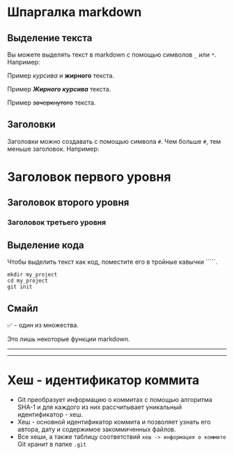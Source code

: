 # Шпаргалка markdown

## Выделение текста

Вы можете выделять текст в markdown с помощью символов `_` или `*`. Например:

Пример _курсива_ и **жирного** текста.

Пример ***Жирного курсива*** текста.

Пример ~~зачеркнутого~~ текста.

## Заголовки

Заголовки можно создавать с помощью символа `#`. Чем больше `#`, тем меньше заголовок. Например:

# Заголовок первого уровня
## Заголовок второго уровня
### Заголовок третьего уровня

## Выделение кода

Чтобы выделить текст как код, поместите его в тройные кавычки `````. 

```
mkdir my_project
cd my_project
git init
```
## Смайл

:white_check_mark: - один из множества.

Это лишь некоторые функции markdown.
 
 ___
 ___

 # Хеш - идентификатор коммита

+ Git преобразует информацию о коммитах с помощью алгоритма SHA-1 и для каждого из них рассчитывает уникальный идентификатор - хеш.
+ Хеш - основной идентификатор коммита и позволяет узнать его автора, дату и содержимое закоммиченных файлов.
+ Все хеши, а также таблицу соответствий `хеш -> информация о коммите` Git хранит в папке `.git`